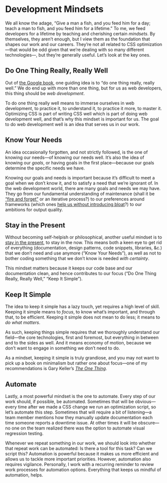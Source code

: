 # Development Mindsets

We all know the adage, “Give a man a fish, and you feed him for a day; teach a man to fish, and you feed him for a lifetime.” To me, we feed developers for a lifetime by teaching and cherishing certain _mindsets_. By themselves, they aren’t enough, but I view them as the foundation that shapes our work and our careers. They’re not all related to CSS optimization—that would be odd given that we’re dealing with so many different technologies—, but they’re generally useful. Let’s look at the key ones.

## Do One Thing Really, Really Well

Out of [the Google book](https://www.google.com/about/philosophy.html), one guiding idea is to “do one thing really, really well.” We do end up with more than one thing, but for us as web developers, this thing should be _web development_.

To do one thing really well means to immerse ourselves in web development, to practice it, to understand it, to practice it more, to master it. Optimizing CSS is part of writing CSS well which is part of doing web development well, and that’s why this mindset is important for us. The goal to do web development well is an idea that serves us in our work.

## Know Your Needs

An idea occasionally forgotten, and not strictly followed, is the one of knowing our needs—of knowing our needs well. It’s also the idea of knowing our _goals_, or having goals in the first place—because our goals determine the specific needs we have.

Knowing our goals and needs is important because it’s difficult to meet a goal when we don’t know it, and to satisfy a need that we’re ignorant of. In the web development world, there are many goals and needs we may have. They go from our fundamental understanding of maintenance (shall it be [“fire and forget”](https://meiert.com/en/blog/fire-and-forget/) or an iterative process?) to our preferences around frameworks (which ones [help us without introducing bloat](https://www.oreilly.com/library/view/the-little-book/9781492048121/)?) to our ambitions for output quality.

## Stay in the Present

Without becoming self-helpish or philosophical, another useful mindset is to [stay in the present](https://meiert.com/en/blog/develop-for-what-is/), to stay in the now. This means both a keen eye to get rid of everything (documentation, design patterns, code snippets, libraries, &c.) that we don’t need and use anymore (“Know Your Needs”), as well as not to bother coding something that we don’t know is needed _with certainty_.

This mindset matters because it keeps our code base and our documentation clean, and hence contributes to our focus (“Do One Thing Really, Really Well,” “Keep It Simple”).

## Keep It Simple

The idea to keep it simple has a lazy touch, yet requires a high level of skill. Keeping it simple means to _focus_, to know what’s important, and through that, to be efficient. Keeping it simple does not mean to do less; it means to _do what matters_.

As such, keeping things simple requires that we thoroughly understand our field—the core technologies, first and foremost, but everything in between and to the sides as well. And it means economy of motion, because we don’t want to engage in something we don’t need to do.

As a mindset, keeping it simple is truly grandiose, and you may not want to pick up a book on minimalism but rather one about focus—one of my recommendations is Gary Keller’s [_The One Thing_](https://www.the1thing.com/).

## Automate

Lastly, a most powerful mindset is the one to automate. Every step of our work should, if possible, be automated. Sometimes that will be obvious—every time after we made a CSS change we run an optimization script, so let’s automate this step. Sometimes that will require a bit of listening—a team member mentions how they manually update documentation each time someone reports a downtime issue. At other times it will be obscure—no one on the team realized there was the option to automate visual regression testing.

Whenever we repeat something in our work, we should look into whether that repeat work can be automated: Is there a tool for this task? Can we script this? Automation is powerful because it makes us more efficient and allows us to tackle more important priorities. However, automation also requires vigilance. Personally, I work with a recurring reminder to review work processes for automation options. Everything that keeps us mindful of automation, helps.